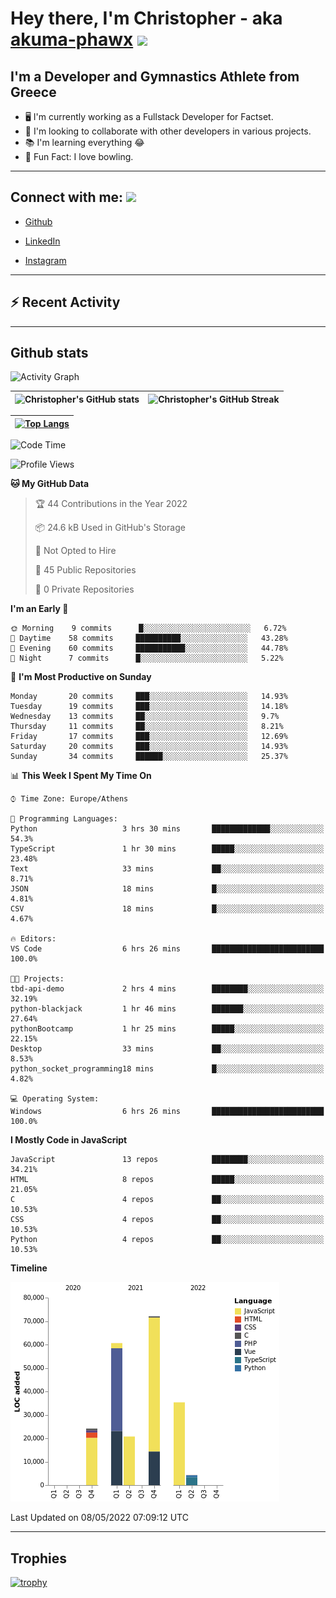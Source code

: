 # Hey there, I'm Christopher - aka [akuma-phawx](https://github.com/akuma-phawx) <img src = "https://raw.githubusercontent.com/MartinHeinz/MartinHeinz/master/wave.gif" width = 50px>

## I'm a Developer and Gymnastics Athlete from Greece

- 🖥️ I'm currently working as a Fullstack Developer for Factset.
- 🤲 I'm looking to collaborate with other developers in various projects.
- 📚 I'm learning everything 😂
- 🎳 Fun Fact: I love bowling.

---

## Connect with me: <img src='https://raw.githubusercontent.com/ShahriarShafin/ShahriarShafin/main/Assets/handshake.gif' width="100px">

- [Github](https://github.com/akuma-phawx)

- [LinkedIn](https://www.linkedin.com/in/christopher-vradis-3b9a68151/)

- [Instagram](https://www.instagram.com/chris.vrd_sw/)

---

## ⚡ Recent Activity

<!--START_SECTION:activity-->
<!--END_SECTION:activity-->

---

## Github stats

![Activity Graph](https://activity-graph.herokuapp.com/graph?username=akuma-phawx&theme=dracula)

| ![Christopher's GitHub stats](https://github-readme-stats.vercel.app/api?username=akuma-phawx&show_icons=true&theme=dracula) | ![Christopher's GitHub Streak](https://github-readme-streak-stats.herokuapp.com/?user=akuma-phawx&theme=dracula) |
| ---------------------------------------------------------------------------------------------------------------------------- | ---------------------------------------------------------------------------------------------------------------- |

| [![Top Langs](https://github-readme-stats.vercel.app/api/top-langs/?username=akuma-phawx&show_icons=true&theme=radical)](https://github.com/akuma-phawx/github-readme-stats) |
| ---------------------------------------------------------------------------------------------------------------------------------------------------------------------------- |

<!--START_SECTION:waka-->
![Code Time](http://img.shields.io/badge/Code%20Time-58%20hrs%207%20mins-blue)

![Profile Views](http://img.shields.io/badge/Profile%20Views-2-blue)

**🐱 My GitHub Data** 

> 🏆 44 Contributions in the Year 2022
 > 
> 📦 24.6 kB Used in GitHub's Storage 
 > 
> 🚫 Not Opted to Hire
 > 
> 📜 45 Public Repositories 
 > 
> 🔑 0 Private Repositories  
 > 
**I'm an Early 🐤** 

```text
🌞 Morning    9 commits      █░░░░░░░░░░░░░░░░░░░░░░░░   6.72% 
🌆 Daytime    58 commits     ██████████░░░░░░░░░░░░░░░   43.28% 
🌃 Evening    60 commits     ███████████░░░░░░░░░░░░░░   44.78% 
🌙 Night      7 commits      █░░░░░░░░░░░░░░░░░░░░░░░░   5.22%

```
📅 **I'm Most Productive on Sunday** 

```text
Monday       20 commits     ███░░░░░░░░░░░░░░░░░░░░░░   14.93% 
Tuesday      19 commits     ███░░░░░░░░░░░░░░░░░░░░░░   14.18% 
Wednesday    13 commits     ██░░░░░░░░░░░░░░░░░░░░░░░   9.7% 
Thursday     11 commits     ██░░░░░░░░░░░░░░░░░░░░░░░   8.21% 
Friday       17 commits     ███░░░░░░░░░░░░░░░░░░░░░░   12.69% 
Saturday     20 commits     ███░░░░░░░░░░░░░░░░░░░░░░   14.93% 
Sunday       34 commits     ██████░░░░░░░░░░░░░░░░░░░   25.37%

```


📊 **This Week I Spent My Time On** 

```text
⌚︎ Time Zone: Europe/Athens

💬 Programming Languages: 
Python                   3 hrs 30 mins       █████████████░░░░░░░░░░░░   54.3% 
TypeScript               1 hr 30 mins        █████░░░░░░░░░░░░░░░░░░░░   23.48% 
Text                     33 mins             ██░░░░░░░░░░░░░░░░░░░░░░░   8.71% 
JSON                     18 mins             █░░░░░░░░░░░░░░░░░░░░░░░░   4.81% 
CSV                      18 mins             █░░░░░░░░░░░░░░░░░░░░░░░░   4.67%

🔥 Editors: 
VS Code                  6 hrs 26 mins       █████████████████████████   100.0%

🐱‍💻 Projects: 
tbd-api-demo             2 hrs 4 mins        ████████░░░░░░░░░░░░░░░░░   32.19% 
python-blackjack         1 hr 46 mins        ███████░░░░░░░░░░░░░░░░░░   27.64% 
pythonBootcamp           1 hr 25 mins        █████░░░░░░░░░░░░░░░░░░░░   22.15% 
Desktop                  33 mins             ██░░░░░░░░░░░░░░░░░░░░░░░   8.53% 
python_socket_programming18 mins             █░░░░░░░░░░░░░░░░░░░░░░░░   4.82%

💻 Operating System: 
Windows                  6 hrs 26 mins       █████████████████████████   100.0%

```

**I Mostly Code in JavaScript** 

```text
JavaScript               13 repos            ████████░░░░░░░░░░░░░░░░░   34.21% 
HTML                     8 repos             █████░░░░░░░░░░░░░░░░░░░░   21.05% 
C                        4 repos             ██░░░░░░░░░░░░░░░░░░░░░░░   10.53% 
CSS                      4 repos             ██░░░░░░░░░░░░░░░░░░░░░░░   10.53% 
Python                   4 repos             ██░░░░░░░░░░░░░░░░░░░░░░░   10.53%

```


**Timeline**

![Chart not found](https://raw.githubusercontent.com/akuma-phawx/akuma-phawx/main/charts/bar_graph.png) 


 Last Updated on 08/05/2022 07:09:12 UTC
<!--END_SECTION:waka-->

---

## Trophies

[![trophy](https://github-profile-trophy.vercel.app/?username=akuma-phawx&theme=onedark)](https://github.com/ryo-ma/github-profile-trophy)
